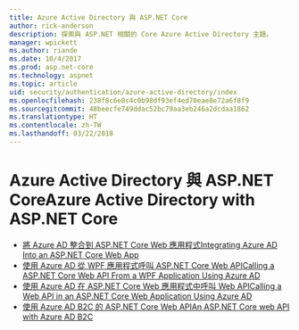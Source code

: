 ```yaml
---
title: Azure Active Directory 與 ASP.NET Core
author: rick-anderson
description: 探索與 ASP.NET 相關的 Core Azure Active Directory 主題。
manager: wpickett
ms.author: riande
ms.date: 10/4/2017
ms.prod: asp.net-core
ms.technology: aspnet
ms.topic: article
uid: security/authentication/azure-active-directory/index
ms.openlocfilehash: 238f8c6e8c4c0b98df93ef4ed70eae8e72a6f8f9
ms.sourcegitcommit: 48beecfe749ddac52bc79aa3eb246a2dcdaa1862
ms.translationtype: HT
ms.contentlocale: zh-TW
ms.lasthandoff: 03/22/2018
---
```

# <a name="azure-active-directory-with-aspnet-core"></a><span data-ttu-id="df52c-103">Azure Active Directory 與 ASP.NET Core</span><span class="sxs-lookup"><span data-stu-id="df52c-103">Azure Active Directory with ASP.NET Core</span></span>

* [<span data-ttu-id="df52c-104">將 Azure AD 整合到 ASP.NET Core Web 應用程式</span><span class="sxs-lookup"><span data-stu-id="df52c-104">Integrating Azure AD Into an ASP.NET Core Web App</span></span>](https://azure.microsoft.com/documentation/samples/active-directory-dotnet-webapp-openidconnect-aspnetcore/)
* [<span data-ttu-id="df52c-105">使用 Azure AD 從 WPF 應用程式呼叫 ASP.NET Core Web API</span><span class="sxs-lookup"><span data-stu-id="df52c-105">Calling a ASP.NET Core Web API From a WPF Application Using Azure AD</span></span>](https://azure.microsoft.com/documentation/samples/active-directory-dotnet-native-aspnetcore/)
* [<span data-ttu-id="df52c-106">使用 Azure AD 在 ASP.NET Core Web 應用程式中呼叫 Web API</span><span class="sxs-lookup"><span data-stu-id="df52c-106">Calling a Web API in an ASP.NET Core Web Application Using Azure AD</span></span>](https://azure.microsoft.com/documentation/samples/active-directory-dotnet-webapp-webapi-openidconnect-aspnetcore/)
* [<span data-ttu-id="df52c-107">使用 Azure AD B2C 的 ASP.NET Core Web API</span><span class="sxs-lookup"><span data-stu-id="df52c-107">An ASP.NET Core web API with Azure AD B2C</span></span>](https://azure.microsoft.com/resources/samples/active-directory-b2c-dotnetcore-webapi/)

